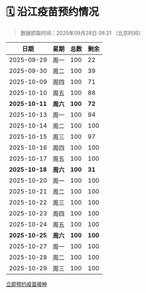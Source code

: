 # 🗓️ 沿江疫苗预约情况

> 数据抓取时间：2025年09月28日 08:21 （北京时间）

| 日期 | 星期 | 总数 | 剩余 |
|------|------|------|------|
| 2025-09-29 | 周一 | 100 | 22 |
| 2025-09-30 | 周二 | 100 | 39 |
| 2025-10-09 | 周四 | 100 | 71 |
| 2025-10-10 | 周五 | 100 | 88 |
| **2025-10-11** | **周六** | **100** | **72** |
| 2025-10-13 | 周一 | 100 | 94 |
| 2025-10-14 | 周二 | 100 | 100 |
| 2025-10-15 | 周三 | 100 | 97 |
| 2025-10-16 | 周四 | 100 | 100 |
| 2025-10-17 | 周五 | 100 | 100 |
| **2025-10-18** | **周六** | **100** | **31** |
| 2025-10-20 | 周一 | 100 | 100 |
| 2025-10-21 | 周二 | 100 | 100 |
| 2025-10-22 | 周三 | 100 | 100 |
| 2025-10-23 | 周四 | 100 | 100 |
| 2025-10-24 | 周五 | 100 | 100 |
| **2025-10-25** | **周六** | **100** | **100** |
| 2025-10-27 | 周一 | 100 | 100 |
| 2025-10-28 | 周二 | 100 | 100 |
| 2025-10-29 | 周三 | 100 | 100 |


<div class="button-container">
<a class="btn" href="http://yfzweb.ishequ.net/#/login" target="_blank">立即预约疫苗接种</a>
</div>
